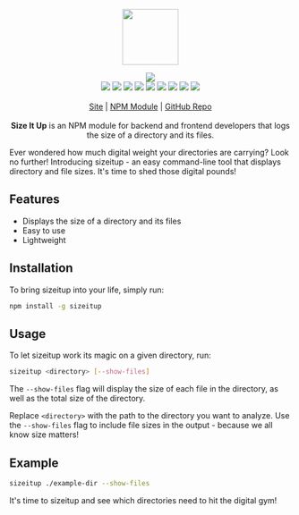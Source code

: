 <p align="center">
  <a href="https://cdn.itwcreativeworks.com/assets/itw-creative-works/images/logo/itw-creative-works-brandmark-black-x.svg">
    <img src="https://cdn.itwcreativeworks.com/assets/itw-creative-works/images/logo/itw-creative-works-brandmark-black-x.svg" width="100px">
  </a>
</p>

<p align="center">
  <img src="https://img.shields.io/github/package-json/v/itw-creative-works/sizeitup.svg">
  <br>
  <img src="https://img.shields.io/librariesio/release/npm/sizeitupto.svg">
  <img src="https://img.shields.io/bundlephobia/min/sizeitup.svg">
  <img src="https://img.shields.io/codeclimate/maintainability-percentage/itw-creative-works/sizeitup.svg">
  <img src="https://img.shields.io/npm/dm/sizeitup.svg">
  <img src="https://img.shields.io/node/v/sizeitup.svg">
  <img src="https://img.shields.io/website/https/itwcreativeworks.com.svg">
  <img src="https://img.shields.io/github/license/itw-creative-works/sizeitup.svg">
  <img src="https://img.shields.io/github/contributors/itw-creative-works/sizeitup.svg">
  <img src="https://img.shields.io/github/last-commit/itw-creative-works/sizeitup.svg">
  <br>
  <br>
  <a href="https://itwcreativeworks.com">Site</a> | <a href="https://www.npmjs.com/package/sizeitup">NPM Module</a> | <a href="https://github.com/itw-creative-works/sizeitup">GitHub Repo</a>
  <br>
  <br>
  <strong>Size It Up</strong> is an NPM module for backend and frontend developers that logs the size of a directory and its files.
</p>

Ever wondered how much digital weight your directories are carrying? Look no further! Introducing sizeitup - an easy command-line tool that displays directory and file sizes. It's time to shed those digital pounds!

## Features
* Displays the size of a directory and its files
* Easy to use
* Lightweight

## Installation

To bring sizeitup into your life, simply run:

```bash
npm install -g sizeitup
```


## Usage

To let sizeitup work its magic on a given directory, run:

```bash
sizeitup <directory> [--show-files]
```
The `--show-files` flag will display the size of each file in the directory, as well as the total size of the directory.

Replace `<directory>` with the path to the directory you want to analyze. Use the `--show-files` flag to include file sizes in the output - because we all know size matters!

## Example
```bash
sizeitup ./example-dir --show-files
```

It's time to sizeitup and see which directories need to hit the digital gym!

